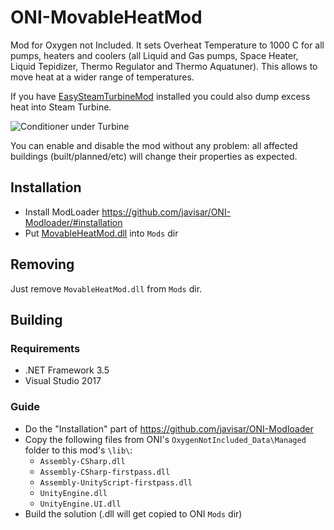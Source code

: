 # ONI-MovableHeatMod
Mod for Oxygen not Included.
It sets Overheat Temperature to 1000 C for all pumps, heaters and coolers (all Liquid and Gas pumps, Space Heater, Liquid Tepidizer, Thermo Regulator and Thermo Aquatuner).
This allows to move heat at a wider range of temperatures.

If you have [EasySteamTurbineMod](https://github.com/nicktime/ONI-EasySteamTurbineMod) installed
you could also dump excess heat into Steam Turbine.

![Conditioner under Turbine](https://github.com/nicktime/ONI-MovableHeatMod/raw/master/doc/conditioner_under_turbine.png "Conditioner under Turbine")

You can enable and disable the mod without any problem: all affected buildings (built/planned/etc) will change their properties as expected.

Installation
------------
* Install ModLoader https://github.com/javisar/ONI-Modloader/#installation
* Put [MovableHeatMod.dll](https://github.com/nicktime/ONI-MovableHeatMod/releases/latest) into `Mods` dir

Removing
--------
Just remove `MovableHeatMod.dll` from `Mods` dir.

Building
--------
### Requirements
* .NET Framework 3.5
* Visual Studio 2017

### Guide
* Do the "Installation" part of https://github.com/javisar/ONI-Modloader
* Copy the following files from ONI's `OxygenNotIncluded_Data\Managed` folder to this mod's `\lib\`:
   * `Assembly-CSharp.dll`
   * `Assembly-CSharp-firstpass.dll`
   * `Assembly-UnityScript-firstpass.dll`
   * `UnityEngine.dll`
   * `UnityEngine.UI.dll`
* Build the solution (.dll will get copied to ONI `Mods` dir)
